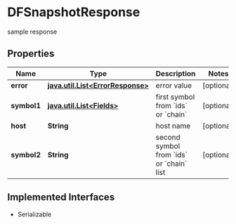 

# DFSnapshotResponse

sample response

## Properties

Name | Type | Description | Notes
------------ | ------------- | ------------- | -------------
**error** | [**java.util.List&lt;ErrorResponse&gt;**](ErrorResponse.md) | error value |  [optional]
**symbol1** | [**java.util.List&lt;Fields&gt;**](Fields.md) | first symbol from &#x60;ids&#x60; or &#x60;chain&#x60; |  [optional]
**host** | **String** | host name |  [optional]
**symbol2** | **String** | second symbol from &#x60;ids&#x60; or &#x60;chain&#x60; list |  [optional]


## Implemented Interfaces

* Serializable


